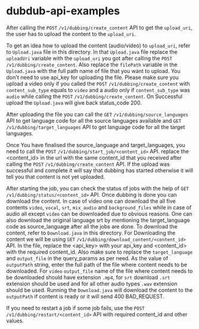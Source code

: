 # dubdub-api-examples


After calling the `POST` `/v1/dubbing/create_content` API to get the `upload_uri`, the user has to upload the content to the `upload_uri`.

To get an idea how to upload the content (audio/video) to `upload_uri`, refer to `Upload.java` file in this directory. In that `Upload.java` file replace the `uploadUri` variable with the `upload_uri` you got after calling the `POST` `/v1/dubbing/create_content`. Also replace the `filePath` variable in the `Upload.java` with the full path name of file that you want to upload. You don't need to use api_key for uploading the file. Please make sure you upload a video only if you called the `POST` `/v1/dubbing/create_content` with `content_sub_type` equals to `video` and a audio only if `content_sub_type` was `audio` while calling the `POST` `/v1/dubbing/create_content`. On Successful upload the `Upload.java` will give back status_code 200.

After uploading the file you can call the `GET` `/v1/dubbing/source_languages` API to get language code for all the source languages available and `GET` `/v1/dubbing/target_languages` API to get language code for all the target languages.

Once You have finalised the source_language and target_languages, you need to call the `POST` `/v1/dubbing/start_job/<content_id>` API. replace the <content_id> in the url with the same content_id that you received after calling the `POST` `/v1/dubbing/create_content` API. If the upload was successful and complete it will say that dubbing has started otherwise it will tell you that content is not yet uploaded.

After starting the job, you can check the status of jobs with the help of `GET` `/v1/dubbing/status/<content_id>` API. Once dubbing is done you can download the content. In case of video one can download the all five contents `video`, `vocal`, `srt`, `mix_audio` and `background_files` while in case of audio all except `video` can be downloaded due to obvious reasons. One can also download the original language srt by mentioning the target_language code as source_language after all the jobs are done. To download the content, refer to `Download.java` in this directory. For Downloading the content we will be using `GET` `/v1/dubbing/download_content/<content_id>` API. In the file, replace the <api_key> with your api_key and <content_id> with the required content_id. Also make sure to replace the `target_language` and `output_file` in the query_params as per need. As the value of `outputPath` string, enter the full path of the file where content needs to be downloaded. For `video` `output_file` name of the file where content needs to be downloaded should have extension `.mp4`, for `srt` download `.srt` extension should be used and for all other audio types `.wav` extension should be used. Running the `Download.java` will download the content to the `outputPath` if content is ready or it will send 400 BAD_REQUEST.

If you need to restart a job if some job fails, use the `POST` `/v1/dubbing/restart/<content_id>` API with required content_id and other values.
